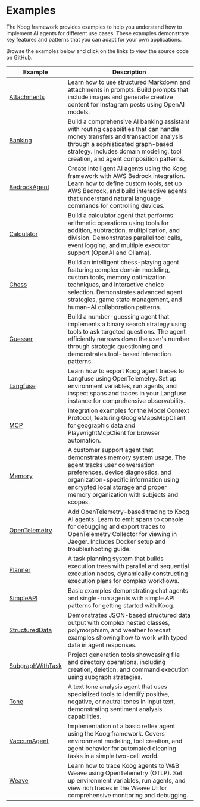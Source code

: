 # Examples

The Koog framework provides examples to help you understand how to implement AI agents for different use cases.
These examples demonstrate key features and patterns that you can adapt for your own applications.

Browse the examples below and click on the links to view the source code on GitHub.

| Example                                                                                                                             | Description                                                                                                                                                                                                                                                      |
|-------------------------------------------------------------------------------------------------------------------------------------|------------------------------------------------------------------------------------------------------------------------------------------------------------------------------------------------------------------------------------------------------------------|
| [Attachments](examples/Attachments.md)                                                                                              | Learn how to use structured Markdown and attachments in prompts. Build prompts that include images and generate creative content for Instagram posts using OpenAI models.                                                                                        |
| [Banking](examples/Banking.md)                                                                                                      | Build a comprehensive AI banking assistant with routing capabilities that can handle money transfers and transaction analysis through a sophisticated graph-based strategy. Includes domain modeling, tool creation, and agent composition patterns.             |
| [BedrockAgent](examples/BedrockAgent.md)                                                                                            | Create intelligent AI agents using the Koog framework with AWS Bedrock integration. Learn how to define custom tools, set up AWS Bedrock, and build interactive agents that understand natural language commands for controlling devices.                        |
| [Calculator](examples/Calculator.md)                                                                                                | Build a calculator agent that performs arithmetic operations using tools for addition, subtraction, multiplication, and division. Demonstrates parallel tool calls, event logging, and multiple executor support (OpenAI and Ollama).                            |
| [Chess](examples/Chess.md)                                                                                                          | Build an intelligent chess-playing agent featuring complex domain modeling, custom tools, memory optimization techniques, and interactive choice selection. Demonstrates advanced agent strategies, game state management, and human-AI collaboration patterns.  |
| [Guesser](examples/Guesser.md)                                                                                                      | Build a number-guessing agent that implements a binary search strategy using tools to ask targeted questions. The agent efficiently narrows down the user's number through strategic questioning and demonstrates tool-based interaction patterns.               |
| [Langfuse](examples/Langfuse.md)                                                                                                    | Learn how to export Koog agent traces to Langfuse using OpenTelemetry. Set up environment variables, run agents, and inspect spans and traces in your Langfuse instance for comprehensive observability.                                                         |
| [MCP](https://github.com/JetBrains/koog/tree/develop/examples/src/main/kotlin/ai/koog/agents/example/mcp)                           | Integration examples for the Model Context Protocol, featuring GoogleMapsMcpClient for geographic data and PlaywrightMcpClient for browser automation.                                                                                                           |
| [Memory](https://github.com/JetBrains/koog/tree/develop/examples/src/main/kotlin/ai/koog/agents/example/memory)                     | A customer support agent that demonstrates memory system usage. The agent tracks user conversation preferences, device diagnostics, and organization-specific information using encrypted local storage and proper memory organization with subjects and scopes. |
| [OpenTelemetry](examples/OpenTelemetry.md)                                                                                          | Add OpenTelemetry-based tracing to Koog AI agents. Learn to emit spans to console for debugging and export traces to OpenTelemetry Collector for viewing in Jaeger. Includes Docker setup and troubleshooting guide.                                             |
| [Planner](https://github.com/JetBrains/koog/tree/develop/examples/src/main/kotlin/ai/koog/agents/example/planner)                   | A task planning system that builds execution trees with parallel and sequential execution nodes, dynamically constructing execution plans for complex workflows.                                                                                                 |
| [SimpleAPI](https://github.com/JetBrains/koog/tree/develop/examples/src/main/kotlin/ai/koog/agents/example/simpleapi)               | Basic examples demonstrating chat agents and single-run agents with simple API patterns for getting started with Koog.                                                                                                                                           |
| [StructuredData](https://github.com/JetBrains/koog/tree/develop/examples/src/main/kotlin/ai/koog/agents/example/structureddata)     | Demonstrates JSON-based structured data output with complex nested classes, polymorphism, and weather forecast examples showing how to work with typed data in agent responses.                                                                                  |
| [SubgraphWithTask](https://github.com/JetBrains/koog/tree/develop/examples/src/main/kotlin/ai/koog/agents/example/subgraphwithtask) | Project generation tools showcasing file and directory operations, including creation, deletion, and command execution using subgraph strategies.                                                                                                                |
| [Tone](https://github.com/JetBrains/koog/tree/develop/examples/src/main/kotlin/ai/koog/agents/example/tone)                         | A text tone analysis agent that uses specialized tools to identify positive, negative, or neutral tones in input text, demonstrating sentiment analysis capabilities.                                                                                            |
| [VaccumAgent](examples/VaccumAgent.md)                                                                                              | Implementation of a basic reflex agent using the Koog framework. Covers environment modeling, tool creation, and agent behavior for automated cleaning tasks in a simple two-cell world.                                                                         |
| [Weave](examples/Weave.md)                                                                                                          | Learn how to trace Koog agents to W&B Weave using OpenTelemetry (OTLP). Set up environment variables, run agents, and view rich traces in the Weave UI for comprehensive monitoring and debugging.                                                               |
